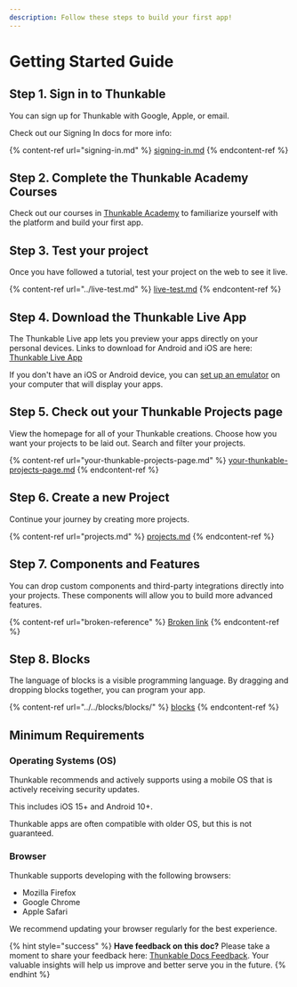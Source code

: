```yaml
---
description: Follow these steps to build your first app!
---
```


# Getting Started Guide

## Step 1. Sign in to Thunkable

You can sign up for Thunkable with Google, Apple, or email.

Check out our Signing In docs for more info:

{% content-ref url="signing-in.md" %}
[signing-in.md](signing-in.md)
{% endcontent-ref %}

## **Step 2. Complete the Thunkable Academy Courses**

Check out our courses in [Thunkable Academy](https://academy.thunkable.com/) to familiarize yourself with the platform and build your first app.

## Step 3. Test your project

Once you have followed a tutorial, test your project on the web to see it live.&#x20;

{% content-ref url="../live-test.md" %}
[live-test.md](../live-test.md)
{% endcontent-ref %}

## **Step 4.** **Download the Thunkable Live App**

The Thunkable Live app lets you preview your apps directly on your personal devices. Links to download for Android and iOS are here: [Thunkable Live App](https://thunkable.com/#/mobile)

If you don't have an iOS or Android device, you can [set up an emulator](../../additional-resources/emulators.md) on your computer that will display your apps.

## Step 5. Check out your Thunkable Projects page

View the homepage for all of your Thunkable creations. Choose how you want your projects to be laid out. Search and filter your projects.

{% content-ref url="your-thunkable-projects-page.md" %}
[your-thunkable-projects-page.md](your-thunkable-projects-page.md)
{% endcontent-ref %}

## Step 6. Create a new Project

Continue your journey by creating more projects.

{% content-ref url="projects.md" %}
[projects.md](projects.md)
{% endcontent-ref %}

## Step 7. Components and Features

You can drop custom components and third-party integrations directly into your projects. These components will allow you to build more advanced features. &#x20;

{% content-ref url="broken-reference" %}
[Broken link](broken-reference)
{% endcontent-ref %}

## Step 8. Blocks

The language of blocks is a visible programming language. By dragging and dropping blocks together, you can program your app.&#x20;

{% content-ref url="../../blocks/blocks/" %}
[blocks](../../blocks/blocks/)
{% endcontent-ref %}

## Minimum Requirements

### Operating Systems (OS)&#x20;

Thunkable recommends and actively supports using a mobile OS that is actively receiving security updates.

This includes iOS 15+ and Android 10+.

Thunkable apps are often compatible with older OS, but this is not guaranteed.

### Browser

Thunkable supports developing with the following browsers:&#x20;

* Mozilla Firefox
* Google Chrome
* Apple Safari

We recommend updating your browser regularly for the best experience.

{% hint style="success" %}
**Have feedback on this doc?** Please take a moment to share your feedback here: [Thunkable Docs Feedback](https://docs.google.com/forms/d/e/1FAIpQLSfCwn5L2xyla-LSLZX0DSWFcFeJ43qp-r1tELCacuVS2zduLA/viewform?usp=sf\_link). Your valuable insights will help us improve and better serve you in the future.
{% endhint %}
